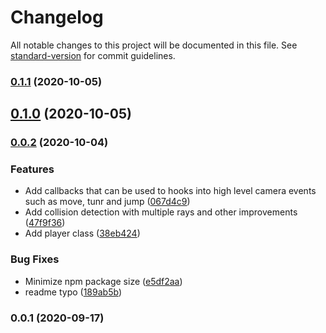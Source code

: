 # Changelog

All notable changes to this project will be documented in this file. See [standard-version](https://github.com/conventional-changelog/standard-version) for commit guidelines.

### [0.1.1](https://github.com/frapa-az/babylonjs-player-camera/compare/v0.1.0...v0.1.1) (2020-10-05)

## [0.1.0](https://github.com/frapa-az/babylonjs-player-camera/compare/v0.0.2...v0.1.0) (2020-10-05)

### [0.0.2](https://github.com/frapa-az/babylonjs-player-camera/compare/v0.0.1...v0.0.2) (2020-10-04)


### Features

* Add callbacks that can be used to hooks into high level camera events such as move, tunr and jump ([067d4c9](https://github.com/frapa-az/babylonjs-player-camera/commit/067d4c9abb1d6f0879bf8aaa89ebdeedac3ab749))
* Add collision detection with multiple rays and other improvements ([47f9f36](https://github.com/frapa-az/babylonjs-player-camera/commit/47f9f36a0667a341416f208eac5b9226e04100ad))
* Add player class ([38eb424](https://github.com/frapa-az/babylonjs-player-camera/commit/38eb424e0aacd8b883369338757d07ba00304ca9))


### Bug Fixes

* Minimize npm package size ([e5df2aa](https://github.com/frapa-az/babylonjs-player-camera/commit/e5df2aa8e2da98018d837ce786d03a759b00d545))
* readme typo ([189ab5b](https://github.com/frapa-az/babylonjs-player-camera/commit/189ab5b74f180a918cf47bae05ca4e68e4496f4b))

### 0.0.1 (2020-09-17)
